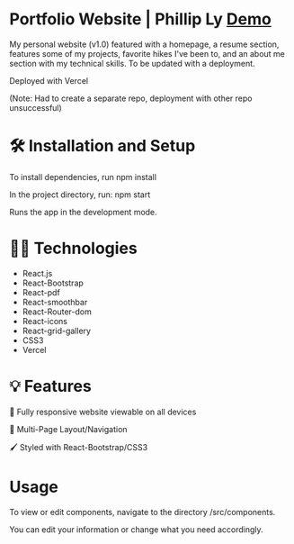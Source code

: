 # Portfolio Website | Phillip Ly [Demo](https://philliply-tech.vercel.app/)
My personal website (v1.0) featured with a homepage, a resume section, features some of my projects, favorite hikes I've been to, and an about me section with my technical skills. To be updated with a deployment.

Deployed with Vercel

(Note: Had to create a separate repo, deployment with other repo unsuccessful)

# 🛠 Installation and Setup 
To install dependencies, run npm install

In the project directory, run: npm start

Runs the app in the development mode.


# 👨‍💻 Technologies
* React.js
* React-Bootstrap
* React-pdf
* React-smoothbar
* React-Router-dom
* React-icons
* React-grid-gallery
* CSS3
* Vercel

# 💡 Features
📱 Fully responsive website viewable on all devices

📖 Multi-Page Layout/Navigation

🖌️ Styled with React-Bootstrap/CSS3


# Usage
To view or edit components, navigate to the directory /src/components. 

You can edit your information or change what you need accordingly.
